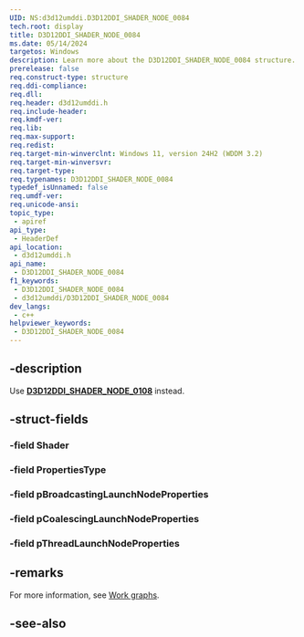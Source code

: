 ```yaml
---
UID: NS:d3d12umddi.D3D12DDI_SHADER_NODE_0084
tech.root: display
title: D3D12DDI_SHADER_NODE_0084
ms.date: 05/14/2024
targetos: Windows
description: Learn more about the D3D12DDI_SHADER_NODE_0084 structure.
prerelease: false
req.construct-type: structure
req.ddi-compliance: 
req.dll: 
req.header: d3d12umddi.h
req.include-header: 
req.kmdf-ver: 
req.lib: 
req.max-support: 
req.redist: 
req.target-min-winverclnt: Windows 11, version 24H2 (WDDM 3.2)
req.target-min-winversvr: 
req.target-type: 
req.typenames: D3D12DDI_SHADER_NODE_0084
typedef_isUnnamed: false
req.umdf-ver: 
req.unicode-ansi: 
topic_type:
 - apiref
api_type:
 - HeaderDef
api_location:
 - d3d12umddi.h
api_name:
 - D3D12DDI_SHADER_NODE_0084
f1_keywords:
 - D3D12DDI_SHADER_NODE_0084
 - d3d12umddi/D3D12DDI_SHADER_NODE_0084
dev_langs:
 - c++
helpviewer_keywords:
 - D3D12DDI_SHADER_NODE_0084
---
```


## -description

Use [**D3D12DDI_SHADER_NODE_0108**](ns-d3d12umddi-d3d12ddi_shader_node_0108.md) instead.

## -struct-fields

### -field Shader

### -field PropertiesType

### -field pBroadcastingLaunchNodeProperties

### -field pCoalescingLaunchNodeProperties

### -field pThreadLaunchNodeProperties

## -remarks

For more information, see [Work graphs](/windows-hardware/drivers/display/work-graphs).

## -see-also
